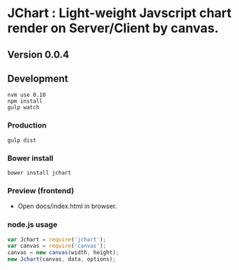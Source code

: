 # JChart : Light-weight Javscript chart render on Server/Client by canvas.

## Version 0.0.4

## Development
```
nvm use 0.10
npm install
gulp watch
```

### Production
```
gulp dist
```

### Bower install
```
bower install jchart
```

### Preview (frontend)
- Open docs/index.html in browser.

### node.js usage
```javascript
var Jchart = require('jchart');
var canvas = require('canvas');
canvas = new canvas(width, height);
new Jchart(canvas, data, options);
```